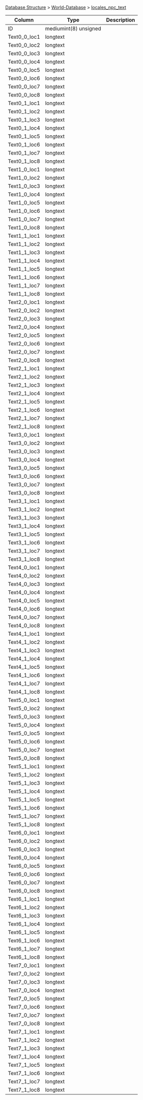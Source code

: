 [Database Structure](Database-Structure) > [World-Database](World-Database) > [locales_npc_text](locales_npc_text)

Column | Type | Description
--- | --- | ---
ID | mediumint(8) unsigned | 
Text0_0_loc1 | longtext | 
Text0_0_loc2 | longtext | 
Text0_0_loc3 | longtext | 
Text0_0_loc4 | longtext | 
Text0_0_loc5 | longtext | 
Text0_0_loc6 | longtext | 
Text0_0_loc7 | longtext | 
Text0_0_loc8 | longtext | 
Text0_1_loc1 | longtext | 
Text0_1_loc2 | longtext | 
Text0_1_loc3 | longtext | 
Text0_1_loc4 | longtext | 
Text0_1_loc5 | longtext | 
Text0_1_loc6 | longtext | 
Text0_1_loc7 | longtext | 
Text0_1_loc8 | longtext | 
Text1_0_loc1 | longtext | 
Text1_0_loc2 | longtext | 
Text1_0_loc3 | longtext | 
Text1_0_loc4 | longtext | 
Text1_0_loc5 | longtext | 
Text1_0_loc6 | longtext | 
Text1_0_loc7 | longtext | 
Text1_0_loc8 | longtext | 
Text1_1_loc1 | longtext | 
Text1_1_loc2 | longtext | 
Text1_1_loc3 | longtext | 
Text1_1_loc4 | longtext | 
Text1_1_loc5 | longtext | 
Text1_1_loc6 | longtext | 
Text1_1_loc7 | longtext | 
Text1_1_loc8 | longtext | 
Text2_0_loc1 | longtext | 
Text2_0_loc2 | longtext | 
Text2_0_loc3 | longtext | 
Text2_0_loc4 | longtext | 
Text2_0_loc5 | longtext | 
Text2_0_loc6 | longtext | 
Text2_0_loc7 | longtext | 
Text2_0_loc8 | longtext | 
Text2_1_loc1 | longtext | 
Text2_1_loc2 | longtext | 
Text2_1_loc3 | longtext | 
Text2_1_loc4 | longtext | 
Text2_1_loc5 | longtext | 
Text2_1_loc6 | longtext | 
Text2_1_loc7 | longtext | 
Text2_1_loc8 | longtext | 
Text3_0_loc1 | longtext | 
Text3_0_loc2 | longtext | 
Text3_0_loc3 | longtext | 
Text3_0_loc4 | longtext | 
Text3_0_loc5 | longtext | 
Text3_0_loc6 | longtext | 
Text3_0_loc7 | longtext | 
Text3_0_loc8 | longtext | 
Text3_1_loc1 | longtext | 
Text3_1_loc2 | longtext | 
Text3_1_loc3 | longtext | 
Text3_1_loc4 | longtext | 
Text3_1_loc5 | longtext | 
Text3_1_loc6 | longtext | 
Text3_1_loc7 | longtext | 
Text3_1_loc8 | longtext | 
Text4_0_loc1 | longtext | 
Text4_0_loc2 | longtext | 
Text4_0_loc3 | longtext | 
Text4_0_loc4 | longtext | 
Text4_0_loc5 | longtext | 
Text4_0_loc6 | longtext | 
Text4_0_loc7 | longtext | 
Text4_0_loc8 | longtext | 
Text4_1_loc1 | longtext | 
Text4_1_loc2 | longtext | 
Text4_1_loc3 | longtext | 
Text4_1_loc4 | longtext | 
Text4_1_loc5 | longtext | 
Text4_1_loc6 | longtext | 
Text4_1_loc7 | longtext | 
Text4_1_loc8 | longtext | 
Text5_0_loc1 | longtext | 
Text5_0_loc2 | longtext | 
Text5_0_loc3 | longtext | 
Text5_0_loc4 | longtext | 
Text5_0_loc5 | longtext | 
Text5_0_loc6 | longtext | 
Text5_0_loc7 | longtext | 
Text5_0_loc8 | longtext | 
Text5_1_loc1 | longtext | 
Text5_1_loc2 | longtext | 
Text5_1_loc3 | longtext | 
Text5_1_loc4 | longtext | 
Text5_1_loc5 | longtext | 
Text5_1_loc6 | longtext | 
Text5_1_loc7 | longtext | 
Text5_1_loc8 | longtext | 
Text6_0_loc1 | longtext | 
Text6_0_loc2 | longtext | 
Text6_0_loc3 | longtext | 
Text6_0_loc4 | longtext | 
Text6_0_loc5 | longtext | 
Text6_0_loc6 | longtext | 
Text6_0_loc7 | longtext | 
Text6_0_loc8 | longtext | 
Text6_1_loc1 | longtext | 
Text6_1_loc2 | longtext | 
Text6_1_loc3 | longtext | 
Text6_1_loc4 | longtext | 
Text6_1_loc5 | longtext | 
Text6_1_loc6 | longtext | 
Text6_1_loc7 | longtext | 
Text6_1_loc8 | longtext | 
Text7_0_loc1 | longtext | 
Text7_0_loc2 | longtext | 
Text7_0_loc3 | longtext | 
Text7_0_loc4 | longtext | 
Text7_0_loc5 | longtext | 
Text7_0_loc6 | longtext | 
Text7_0_loc7 | longtext | 
Text7_0_loc8 | longtext | 
Text7_1_loc1 | longtext | 
Text7_1_loc2 | longtext | 
Text7_1_loc3 | longtext | 
Text7_1_loc4 | longtext | 
Text7_1_loc5 | longtext | 
Text7_1_loc6 | longtext | 
Text7_1_loc7 | longtext | 
Text7_1_loc8 | longtext | 
